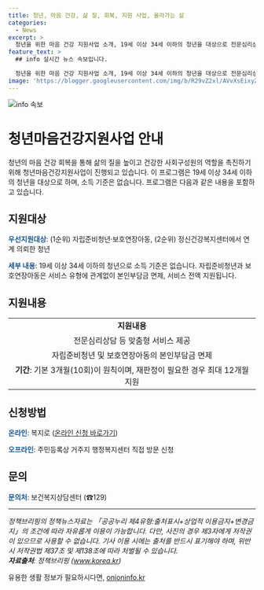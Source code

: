 ```yaml
---
title: 청년, 마음 건강, 삶 질, 회복, 지원 사업, 올라가는 삶
categories:
  - News
excerpt: >
  청년을 위한 마음 건강 지원사업 소개, 19세 이상 34세 이하의 청년을 대상으로 전문심리상담 등 맞춤형 서비스를 제공합니다. 자립준비청년·보호연장아동을 우선으로 하며, 온라인과 오프라인에서 신청 가능하며, 문의는 보건복지상담센터(☎129)로 가능합니다. 자세한 내용은 공공누리에서 확인하세요.
feature_text: >
  ## info 실시간 뉴스 속보입니다.

  청년을 위한 마음 건강 지원사업 소개, 19세 이상 34세 이하의 청년을 대상으로 전문심리상담 등 맞춤형 서비스를 제공합니다. 자립준비청년·보호연장아동을 우선으로 하며, 온라인과 오프라인에서 신청 가능하며, 문의는 보건복지상담센터(☎129)로 가능합니다. 자세한 내용은 공공누리에서 확인하세요.
image: 'https://blogger.googleusercontent.com/img/b/R29vZ2xl/AVvXsEixyZcFfHzMRdzZMjFBmAUKJYCLCGyLL1o632UiGVXcaFdKo_bkvkuCioo0uUKlGfBVcT3P84aROyZIXSBEx3Aw5nCQ3pTgDom1WDC4m8eifvWiAmWEEVb4x6G_l8C0QH225ldMjyaFvpxGEBGNO37VmDTDMHGhJPq73UglMfDca1-0aw/s1600/blogspot.png'
---
```


<p><img src="https://blogger.googleusercontent.com/img/b/R29vZ2xl/AVvXsEixyZcFfHzMRdzZMjFBmAUKJYCLCGyLL1o632UiGVXcaFdKo_bkvkuCioo0uUKlGfBVcT3P84aROyZIXSBEx3Aw5nCQ3pTgDom1WDC4m8eifvWiAmWEEVb4x6G_l8C0QH225ldMjyaFvpxGEBGNO37VmDTDMHGhJPq73UglMfDca1-0aw/s1600/blogspot.png" alt="info 속보" /></p>

<h1>청년마음건강지원사업 안내</h1>

<p data-ke-size="size16">청년의 마음 건강 회복을 통해 삶의 질을 높이고 건강한 사회구성원의 역할을 촉진하기 위해 청년마음건강지원사업이 진행되고 있습니다. 이 프로그램은 19세 이상 34세 이하의 청년을 대상으로 하며, 소득 기준은 없습니다. 프로그램은 다음과 같은 내용을 포함하고 있습니다.</p>

<h2 data-ke-size="size26">지원대상</h2>

<p><b><span style="color: #1a5490;">우선지원대상</span></b>: (1순위) 자립준비청년·보호연장아동, (2순위) 정신건강복지센터에서 연계 의뢰한 청년</p>

<p><b><span style="color: #1a5490;">세부 내용</span></b>: 19세 이상 34세 이하의 청년으로 소득 기준은 없습니다. 자립준비청년과 보호연장아동은 서비스 유형에 관계없이 본인부담금 면제, 서비스 전액 지원됩니다.

<h2 data-ke-size="size26">지원내용</h2>

<table>
  <tr>
    <td style="text-align: center; height: 17px;"><b>지원내용</b></td>
  </tr>
  <tr>
    <td style="text-align: center; height: 17px;">전문심리상담 등 맞춤형 서비스 제공</td>
  </tr>
  <tr>
    <td style="text-align: center; height: 17px;">자립준비청년 및 보호연장아동의 본인부담금 면제</td>
  </tr>
  <tr>
    <td style="text-align: center; height: 17px;"><b>기간</b>: 기본 3개월(10회)이 원칙이며, 재판정이 필요한 경우 최대 12개월 지원</td>
  </tr>
</table>

<h2 data-ke-size="size26">신청방법</h2>

<p><b><span style="color: #1a5490;">온라인</span></b>: 복지로 (<a href="http://bokjiro.go.kr/wel/wel/bj/bjsr010.do" target="_blank" rel="noopener">온라인 신청 바로가기</a>)</p>

<p><b><span style="color: #1a5490;">오프라인</span></b>: 주민등록상 거주지 행정복지센터 직접 방문 신청</p>

<h2 data-ke-size="size26">문의</h2>

<p><b><span style="color: #1a5490;">문의처</span></b>: 보건복지상담센터 (☎129)</p>

<p data-ke-size="size16"></p>

<hr>

<p><i>정책브리핑의 정책뉴스자료는 「공공누리 제4유형:출처표시+상업적 이용금지+변경금지」의 조건에 따라 자유롭게 이용이 가능합니다. 다만, 사진의 경우 제3자에게 저작권이 있으므로 사용할 수 없습니다. 기사 이용 시에는 출처를 반드시 표기해야 하며, 위반 시 저작권법 제37조 및 제138조에 따라 처벌될 수 있습니다. <br> <b>자료출처</b>: 정책브리핑 (<a href="www.korea.kr" target="_blank" rel="noopener">www.korea.kr</a>)</i></p>
유용한 생활 정보가 필요하시다면, <a href="https://onioninfo.kr" rel="dofollow">onioninfo.kr</a>


